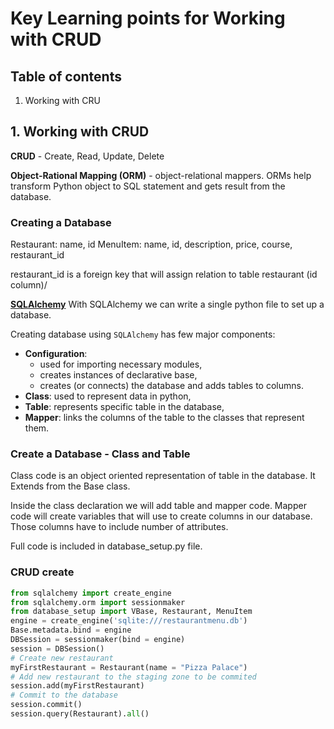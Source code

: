 # Key Learning points for Working with CRUD



## Table of contents

1. Working with CRU




## 1. Working with CRUD

__CRUD__ - Create, Read, Update, Delete

__Object-Rational Mapping (ORM)__ - object-relational mappers. ORMs help transform Python object to SQL statement and gets result from the  database.

### Creating a Database

Restaurant: name, id
MenuItem: name, id, description, price, course, restaurant_id

restaurant_id is a foreign key that will assign relation to table restaurant (id column)/


[__SQLAlchemy__](http://www.sqlalchemy.org/)
With SQLAlchemy we can write a single python file to set up a database.

Creating database using ```SQLAlchemy``` has few major components:
- __Configuration__:
  - used for importing necessary modules,
  - creates instances of declarative base,
  - creates (or connects) the database and adds tables to columns.
- __Class__: used to represent data in python,
- __Table__: represents specific table in the database,
- __Mapper__: links the columns of the table to the classes that represent them.

### Create a Database - Class and Table

Class code is an object oriented representation  of table in the database. It Extends from the Base class.

Inside the class declaration we will add table and mapper code. Mapper code will create variables that will use to create columns in our database. Those columns have to include number of attributes.

Full code is included in database_setup.py file.

### CRUD create
```python
from sqlalchemy import create_engine
from sqlalchemy.orm import sessionmaker
from database_setup import VBase, Restaurant, MenuItem
engine = create_engine('sqlite:///restaurantmenu.db')
Base.metadata.bind = engine
DBSession = sessionmaker(bind = engine)
session = DBSession()
# Create new restaurant
myFirstRestaurant = Restaurant(name = "Pizza Palace")
# Add new restaurant to the staging zone to be commited
session.add(myFirstRestaurant)
# Commit to the database
session.commit()
session.query(Restaurant).all()

```
